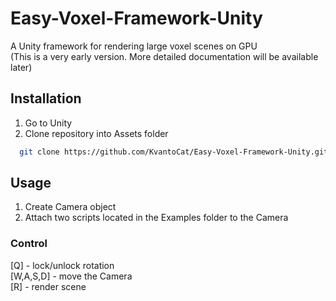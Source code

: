 
# Easy-Voxel-Framework-Unity

A Unity framework for rendering large voxel scenes on GPU  
(This is a very early version. More detailed documentation will be available later)

## Installation

1. Go to Unity
2. Clone repository into Assets folder

```bash
  git clone https://github.com/KvantoCat/Easy-Voxel-Framework-Unity.git
```

## Usage

1. Create Camera object
2. Attach two scripts located in the Examples folder to the Camera

### Control

[Q]	- lock/unlock rotation  
[W,A,S,D] - move the Camera  
[R] - render scene
